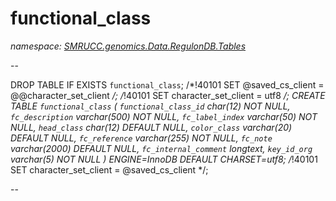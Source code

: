 ﻿# functional_class
_namespace: [SMRUCC.genomics.Data.RegulonDB.Tables](./index.md)_

--
 
 DROP TABLE IF EXISTS `functional_class`;
 /*!40101 SET @saved_cs_client = @@character_set_client */;
 /*!40101 SET character_set_client = utf8 */;
 CREATE TABLE `functional_class` (
 `functional_class_id` char(12) NOT NULL,
 `fc_description` varchar(500) NOT NULL,
 `fc_label_index` varchar(50) NOT NULL,
 `head_class` char(12) DEFAULT NULL,
 `color_class` varchar(20) DEFAULT NULL,
 `fc_reference` varchar(255) NOT NULL,
 `fc_note` varchar(2000) DEFAULT NULL,
 `fc_internal_comment` longtext,
 `key_id_org` varchar(5) NOT NULL
 ) ENGINE=InnoDB DEFAULT CHARSET=utf8;
 /*!40101 SET character_set_client = @saved_cs_client */;
 
 --




